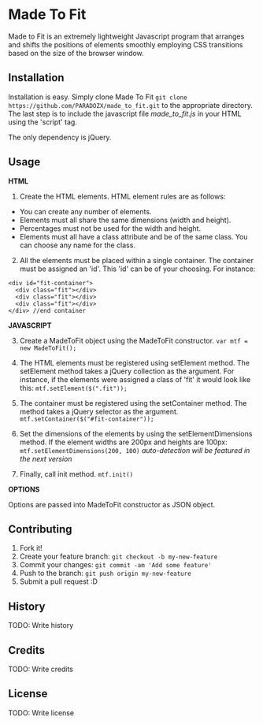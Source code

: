 # Made To Fit

Made to Fit is an extremely lightweight Javascript program that arranges and shifts the positions of elements smoothly employing CSS transitions based on the size of the browser window.  

## Installation

Installation is easy.  Simply clone Made To Fit `git clone https://github.com/PARADOZX/made_to_fit.git` to the appropriate directory. The last step is to include the javascript file *made_to_fit.js* in your HTML using the 'script' tag.

The only dependency is jQuery.

## Usage

<strong>HTML</strong>

1. Create the HTML elements.  HTML element rules are as follows:
  - You can create any number of elements.
  - Elements must all share the same dimensions (width and height).
  - Percentages must not be used for the width and height.  
  - Elements must all have a class attribute and be of the same class.  You can choose any name for the class.

2. All the elements must be placed within a single container.  The container must be assigned an 'id'.  This 'id' can be of your choosing.  For instance:
```
<div id="fit-container">
  <div class="fit"></div>
  <div class="fit"></div>
  <div class="fit"></div>
</div> //end container
```
<strong>JAVASCRIPT</strong>

3. Create a MadeToFit object using the MadeToFit constructor.  `var mtf = new MadeToFit();`

4. The HTML elements must be registered using setElement method.  The setElement method takes a jQuery collection as the argument.  For instance, if the elements were assigned a class of 'fit' it would look like this:  `mtf.setElement($(".fit"));` 

5. The container must be registered using the setContainer method.  The method takes a jQuery selector as the argument. `mtf.setContainer($("#fit-container"));`  

6. Set the dimensions of the elements by using the setElementDimensions method.  If the element widths are 200px and heights are 100px: `mtf.setElementDimensions(200, 100)`  *auto-detection will be featured in the next version*

7. Finally, call init method.  `mtf.init()`

<strong>OPTIONS</strong>

Options are passed into MadeToFit constructor as JSON object.




## Contributing

1. Fork it!
2. Create your feature branch: `git checkout -b my-new-feature`
3. Commit your changes: `git commit -am 'Add some feature'`
4. Push to the branch: `git push origin my-new-feature`
5. Submit a pull request :D

## History

TODO: Write history

## Credits

TODO: Write credits

## License

TODO: Write license
